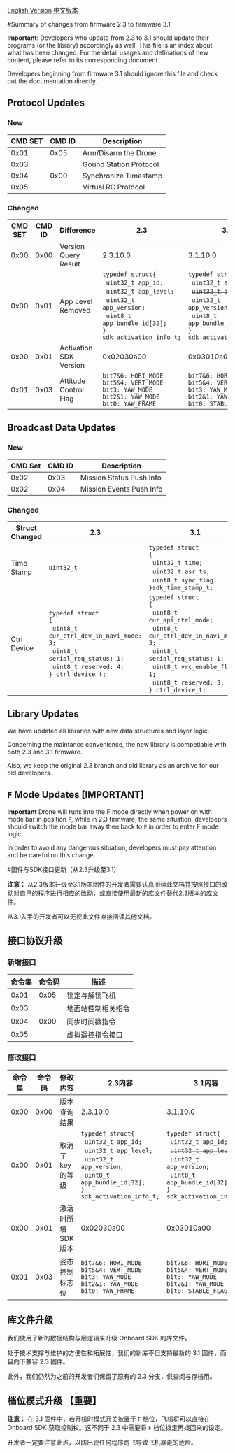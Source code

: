[English Version](#summary-of-changes-from-firmware-2.3-to-firmware-3.1) [中文版本](#固件与SDK接口更新（从2.3升级至3.1）)

#Summary of changes from firmware 2.3 to firmware 3.1

**Important**: Developers who update from 2.3 to 3.1 should update their programs (or the library) accordingly as well. This file is an index about what has been changed. For the detail usages and definations of new content, please refer to its corresponding document.  

Developers beginning from firmware 3.1 should ignore this file and check out the documentation directly.


## Protocol Updates

### New

|CMD SET|CMD ID|Description|
|-------|------|-----------|
|0x01|0x05|Arm/Disarm the Drone|
|0x03||Gound Station Protocol|
|0x04|0x00|Synchronize Timestamp|
|0x05||Virtual RC Protocol|


### Changed


|CMD SET|CMD ID|Difference|2.3|3.1|
|-------|------|---|---|---|
|0x00|0x00|Version Query Result|2.3.10.0|3.1.10.0|
|0x00|0x01|App Level Removed|`typedef struct{ `<br>&nbsp;&nbsp;`uint32_t app_id;`<br>&nbsp;&nbsp;`uint32_t app_level;`<br>&nbsp;&nbsp;`uint32_t app_version;`<br>&nbsp;&nbsp;`uint8_t app_bundle_id[32];`<br>`} sdk_activation_info_t;`|`typedef struct{ `<br>&nbsp;&nbsp;`uint32_t app_id;`<br>&nbsp;&nbsp;~~`uint32_t app_level;`~~<br>&nbsp;&nbsp;`uint32_t app_version;`<br>&nbsp;&nbsp;`uint8_t app_bundle_id[32];`<br>`} sdk_activation_info_t;`|
|0x00|0x01|Activation SDK Version|0x02030a00|0x03010a00|
|0x01|0x03|Attitude Control Flag|`bit7&6: HORI_MODE`<br>`bit5&4: VERT_MODE`<br>`bit3: YAW_MODE`<br>`bit2&1: YAW_MODE`<br>`bit0: YAW_FRAME`|`bit7&6: HORI_MODE`<br>`bit5&4: VERT_MODE`<br>`bit3: YAW_MODE`<br>`bit2&1: YAW_MODE`<br>`bit0: STABLE_FLAG`|


## Broadcast Data Updates

### New

|CMD Set|CMD ID|Description|
|-------|------|-----------|
|0x02|0x03|Mission Status Push Info|
|0x02|0x04|Mission Events Push Info|

### Changed

|Struct Changed|2.3|3.1|
|--------------|---|---|
|Time Stamp|`uint32_t`|`typedef struct`<br>`{`<br>&nbsp;&nbsp;`uint32_t time;`<br>&nbsp;&nbsp;`uint32_t asr_ts;`<br>&nbsp;&nbsp;`uint8_t sync_flag;`<br>`}sdk_time_stamp_t;`|
|Ctrl Device|`typedef struct`<br>`{`<br>&nbsp;&nbsp;`uint8_t cur_ctrl_dev_in_navi_mode: 3;`<br>&nbsp;&nbsp;`uint8_t serial_req_status: 1;`<br>&nbsp;&nbsp;`uint8_t reserved: 4;`<br>`} ctrl_device_t;`|`typedef struct`<br>`{`<br>&nbsp;&nbsp;`uint8_t cur_api_ctrl_mode;`<br>&nbsp;&nbsp;`uint8_t cur_ctrl_dev_in_navi_mode: 3;`<br>&nbsp;&nbsp;`uint8_t serial_req_status: 1;`<br>&nbsp;&nbsp;`uint8_t vrc_enable_flag: 1;`<br>&nbsp;&nbsp;`uint8_t reserved: 3;`<br>`} ctrl_device_t;`

## Library Updates

We have updated all libraries with new data structures and layer logic.

Concerning the maintance convenience, the new library is competiable with both 2.3 and 3.1 firmware.

Also, we keep the original 2.3 branch and old library as an archive for our old developers.

## `F` Mode Updates [IMPORTANT]

**Important** Drone will runs into the F mode directly when power on with mode bar in position `F`, while in 2.3 firmware, the same situation, develoeprs should switch the mode bar away then back to `F` in order to enter F mode logic.

In order to avoid any dangerous situation, developers must pay attention and be careful on this change.

#固件与SDK接口更新（从2.3升级至3.1）

**注意：** 从2.3版本升级至3.1版本固件的开发者需要认真阅读此文档并按照接口的改动对自己的程序进行相应的改动，或直接使用最新的库文件替代2.3版本的库文件。

从3.1入手的开发者可以无视此文件直接阅读其他文档。

## 接口协议升级

### 新增接口

|命令集|命令码|描述|
|-------|------|-----------|
|0x01|0x05|锁定与解锁飞机|
|0x03||地面站控制相关指令|
|0x04|0x00|同步时间戳指令|
|0x05||虚拟遥控指令接口|

### 修改接口

|命令集|命令码|修改内容|2.3内容|3.1内容|
|-------|------|---|---|---|
|0x00|0x00|版本查询结果|2.3.10.0|3.1.10.0|
|0x00|0x01|取消了key的等级|`typedef struct{ `<br>&nbsp;&nbsp;`uint32_t app_id;`<br>&nbsp;&nbsp;`uint32_t app_level;`<br>&nbsp;&nbsp;`uint32_t app_version;`<br>&nbsp;&nbsp;`uint8_t app_bundle_id[32];`<br>`} sdk_activation_info_t;`|`typedef struct{ `<br>&nbsp;&nbsp;`uint32_t app_id;`<br>&nbsp;&nbsp;~~`uint32_t app_level;`~~<br>&nbsp;&nbsp;`uint32_t app_version;`<br>&nbsp;&nbsp;`uint8_t app_bundle_id[32];`<br>`} sdk_activation_info_t;`|
|0x00|0x01|激活时所填SDK版本|0x02030a00|0x03010a00|
|0x01|0x03|姿态控制标志位|`bit7&6: HORI_MODE`<br>`bit5&4: VERT_MODE`<br>`bit3: YAW_MODE`<br>`bit2&1: YAW_MODE`<br>`bit0: YAW_FRAME`|`bit7&6: HORI_MODE`<br>`bit5&4: VERT_MODE`<br>`bit3: YAW_MODE`<br>`bit2&1: YAW_MODE`<br>`bit0: STABLE_FLAG`|

## 库文件升级

我们使用了新的数据结构与层逻辑来升级 Onboard SDK 的库文件。

处于技术支撑与维护的方便性和拓展性，我们的新库不但支持最新的 3.1 固件，而且向下兼容 2.3 固件。

此外，我们仍然为之前的开发者们保留了原有的 2.3 分支，供查阅与存档用。

## 档位模式升级 【重要】

**注意：** 在 3.1 固件中，若开机时模式开关被置于 `F` 档位，飞机将可以直接在 Onboard SDK 获取控制权。这不同于 2.3 中需要将 `F` 档位拨走再拨回来的设定。

开发者一定要注意此点，以防出现任何程序跑飞导致飞机暴走的危险。
